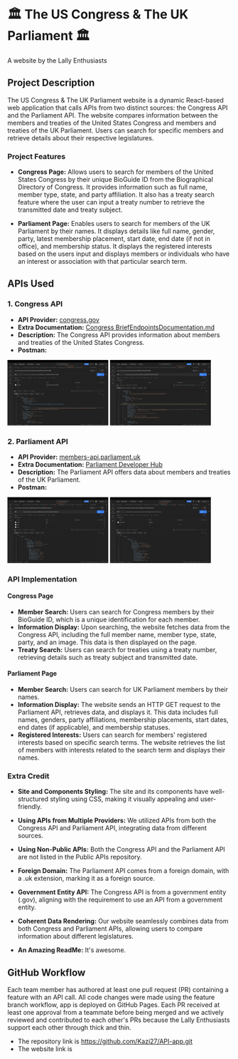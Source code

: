 #  🏛 The US Congress & The UK Parliament 🏛

A website by the Lally Enthusiasts

## Project Description

The US Congress & The UK Parliament website is a dynamic React-based web application that calls APIs from two distinct sources: the Congress API and the Parliament API. The website compares information between the members and treaties of the United States Congress and members and treaties of the UK Parliament. Users can search for specific members and retrieve details about their respective legislatures.

### Project Features

- **Congress Page:** Allows users to search for members of the United States Congress by their unique BioGuide ID from the Biographical Directory of Congress. It provides information such as full name, member type, state, and party affiliation. It also has a treaty search feature where the user can input a treaty number to retrieve the transmitted date and treaty subject. 

- **Parliament Page:** Enables users to search for members of the UK Parliament by their names. It displays details like full name, gender, party, latest membership placement, start date, end date (if not in office), and membership status. It displays the registered interests based on the users input and displays members or individuals who have an interest or association with that particular search term.

## APIs Used

### 1. Congress API

- **API Provider:** [congress.gov](https://www.loc.gov/apis/additional-apis/congress-dot-gov-api/ )
- **Extra Documentation:** [Congress BriefEndpointsDocumentation.md](https://github.com/LibraryOfCongress/api.congress.gov/blob/main/Documentation/BriefEndpointsDocumentation.md#treaty)
- **Description:** The Congress API provides information about members and treaties of the United States Congress.
- **Postman:** 
<div>
    <img src="src/assets/images/US_members.png" style="width: 45%; height: auto; display: inline-block;" />
    <img src="src/assets/images/US_treaties.png" style="width: 45%; height: auto; display: inline-block;" />
</div>

### 2. Parliament API

- **API Provider:** [members-api.parliament.uk](https://members-api.parliament.uk/index.html)
- **Extra Documentation:** [Parliament Developer Hub](https://developer.parliament.uk/)
- **Description:** The Parliament API offers data about members and treaties of the UK Parliament.
- **Postman:** 
<div>
    <img src="src/assets/images/uk_members.png" style="width: 45%; height: auto; display: inline-block;" />
    <img src="src/assets/images/uk_lords.png" style="width: 45%; height: auto; display: inline-block;" />
</div>

### API Implementation

#### Congress Page

- **Member Search:** Users can search for Congress members by their BioGuide ID, which is a unique identification for each member.
- **Information Display:** Upon searching, the website fetches data from the Congress API, including the full member name, member type, state, party, and an image. This data is then displayed on the page.
- **Treaty Search:** Users can search for treaties using a treaty number, retrieving details such as treaty subject and transmitted date.

#### Parliament Page

- **Member Search:** Users can search for UK Parliament members by their names.
- **Information Display:** The website sends an HTTP GET request to the Parliament API, retrieves data, and displays it. This data includes full names, genders, party affiliations, membership placements, start dates, end dates (if applicable), and membership statuses.
- **Registered Interests:** Users can search for members' registered interests based on specific search terms. The website retrieves the list of members with interests related to the search term and displays their names.

### Extra Credit

- **Site and Components Styling:** The site and its components have well-structured styling using CSS, making it visually appealing and user-friendly.

- **Using APIs from Multiple Providers:** We utilized APIs from both the Congress API and Parliament API, integrating data from different sources.

- **Using Non-Public APIs:** Both the Congress API and the Parliament API are not listed in the Public APIs repository.

- **Foreign Domain:** The Parliament API comes from a foreign domain, with a .uk extension, marking it as a foreign source.

- **Government Entity API:** The Congress API is from a government entity (.gov), aligning with the requirement to use an API from a government entity.

- **Coherent Data Rendering:** Our website seamlessly combines data from both Congress and Parliament APIs, allowing users to compare information about different legislatures.

- **An Amazing ReadMe:** It's awesome.

## GitHub Workflow

Each team member has authored at least one pull request (PR) containing a feature with an API call. All code changes were made using the feature branch workflow, app is deployed on GitHub Pages. Each PR received at least one approval from a teammate before being merged and we actively reviewed and contributed to each other's PRs because the Lally Enthusiasts support each other through thick and thin.
- The repository link is https://github.com/Kazi27/API-app.git
- The website link is 
